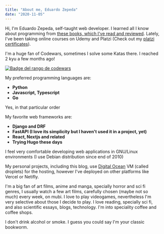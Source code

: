 ```yaml
---
title: "About me, Eduardo Zepeda"
date: "2020-11-05"
---
```


Hi, I'm Eduardo Zepeda, self-taught web developer. I learned all I know about programming from [these books, which I've read and reviewed](en/books-ive-read-and-reviews/). Lately, I've been taking online courses on Udemy and Platzi (Check out my [platzi certificates](https://platzi.com/@eduardo-zepeda/)).

I'm a huge fan of Codewars, sometimes I solve some Katas there. I reached 2 kyu a few months ago!

[![Badge del rango de codewars](https://www.codewars.com/users/EduardoZepeda/badges/small)](https://www.codewars.com/users/EduardoZepeda)

My preferred programming languages are:

- **Python**
- **Javascript, Typescript**
- **Go**

Yes, in that particular order

My favorite web frameworks are:

- **Django and DRF**
- **FastAPI (I love its simplicity but I haven't used it in a project, yet)**
- **React, Nextjs and related**
- **Trying Hugo these days**

I feel very comfortable developing web applications in GNU/Linux environments (I use Debian distribution since end of 2010)

My personal projects, including this blog, use [Digital Ocean](https://m.do.co/c/a22240ebb8e7) VM (called droplets) for the hosting, however I've deployed on other platforms like Vercel or Netifly.

I'm a big fan of art films, anime and manga, specially horror and sci fi genres, I usually watch a few art films, carefully chosen (maybe not so much) every week, on mubi. I love to play videogames, nevertheless I'm very selective about those I decide to play. I love reading, specially sci fi, and also scientific essays, blogs, technology. I'm into speciality coffee and coffee shops.

I don't drink alcohol or smoke. I guess you could say I'm your classic bookworm.
